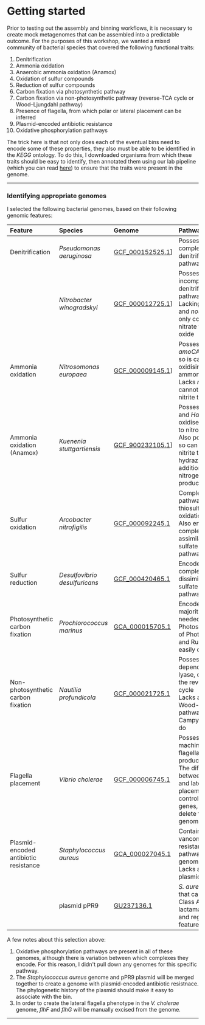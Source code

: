 # Getting started

Prior to testing out the assembly and binning workflows, it is necessary to create mock metagenomes that can be assembled into a predictable outcome. For the purposes of this workshop, we wanted a mixed community of bacterial species that covered the following functional traits:

1. Denitrification
1. Ammonia oxidation
1. Anaerobic ammonia oxidation (Anamox)
1. Oxidation of sulfur compounds
1. Reduction of sulfur compounds
1. Carbon fixation via photosynthetic pathway
1. Carbon fixation via non-photosynthetic pathway (reverse-TCA cycle or Wood–Ljungdahl pathway)
1. Presence of flagella, from which polar or lateral placement can be inferred
1. Plasmid-encoded antibiotic resistance
1. Oxidative phosphorylation pathways

The trick here is that not only does each of the eventual bins need to encode some of these properties, they also must be able to be identified in the *KEGG* ontology. To do this, I downloaded organisms from which these traits should be easy to identify, then annotated them using our lab pipeline (which you can read [here](https://github.com/GenomicsAotearoa/environmental_metagenomics)) to ensure that the traits were present in the genome.

----

### Identifying appropriate genomes

I selected the following bacterial genomes, based on their following genomic features:

|Feature|Species|Genome|Pathway/genes|
|:---|:---|:---|:---|
|Denitrification|*Pseudomonas aeruginosa*|[GCF_000152525.1](https://www.ncbi.nlm.nih.gov/assembly/GCF_000152525.1)]|Possess the complete denitrification pathway|
||*Nitrobacter winogradskyi*|[GCF_000012725.1](https://www.ncbi.nlm.nih.gov/assembly/GCF_000012725.1)]|Possess an incomplete denitrification pathway<br>Lacking *norBC* and *nosZ*, so can only convert nitrate to nitric oxide|
|Ammonia oxidation|*Nitrosomonas europaea*|[GCF_000009145.1](https://www.ncbi.nlm.nih.gov/assembly/GCF_000009145.1)]|Possesses *amoCAB* and *Hao*, so is capable of oxidising ammonia to nitrite<br>Lacks *nxrAB*, so cannot oxidise nitrite to nitrate|
|Ammonia oxidation (Anamox)|*Kuenenia stuttgartiensis*|[GCF_900232105.1](https://www.ncbi.nlm.nih.gov/assembly/GCF_900232105.1)]|Possesses *Hzs* and *Hdh* so can oxidise ammonia to nitrogen<br>Also possess *nirS*, so can convert nitrite to hydrazine for additional nitrogen production|
|Sulfur oxidation|*Arcobacter nitrofigilis*|[GCF_000092245.1](https://www.ncbi.nlm.nih.gov/assembly/GCF_000092245.1)|Complete SOX pathway for thiosulfate oxidation<br>Also encodes a complete assimilatory sulfate reduction pathway|
|Sulfur reduction|*Desulfovibrio desulfuricans*|[GCF_000420465.1](https://www.ncbi.nlm.nih.gov/assembly/GCF_000420465.1)|Encodes a complete dissimilatory sulfate reduction pathway|
|Photosynthetic carbon fixation|*Prochlorococcus marinus*|[GCA_000015705.1](https://www.ncbi.nlm.nih.gov/assembly/GCA_000015705.1)|Encodes the majority of genes needed for Photosystem I, all of Photosystem II, and RuBisCO is easily detectable|
|Non-photosynthetic carbon fixation|*Nautilia profundicola*|[GCF_000021725.1](https://www.ncbi.nlm.nih.gov/assembly/GCF_000021725.1)|Possesses ATP-dependent citrate lyase, completing the reverse-TCA cycle<br>Lacks a complete Wood-Ljundahl pathway, as all Campylobacterota do|
|Flagella placement|*Vibrio cholerae*|[GCF_000006745.1](https://www.ncbi.nlm.nih.gov/assembly/GCF_000006745.1)|Possess full machinery for flagella production<br>The difference between polar and lateral flagella placement is controlled by two genes, which I will delete from the genome|
|Plasmid-encoded antibiotic resistance|*Staphylococcus aureus*|[GCA_000027045.1](https://www.ncbi.nlm.nih.gov/assembly/GCA_000027045.1)|Contains a vancomycin resistance pathway in the genome<br>Lacks any plasmid sequence|
||plasmid pPR9|[GU237136.1](https://www.ncbi.nlm.nih.gov/nuccore/281307459/)|*S. aureus* plasmid that carries the Class A β-lactamase *blaZ*, and regulatory features|

A few notes about this selection above:

1. Oxidative phosphorylation pathways are present in all of these genomes, although there is variation between which complexes they encode. For this reason, I didn't pull down any genomes for this specific pathway.
1. The *Staphylococcus aureus* genome and pPR9 plasmid will be merged together to create a genome with plasmid-encoded antibiotic resistnace. The phylogenetic history of the plasmid should make it easy to associate with the bin.
1. In order to create the lateral flagella phenotype in the *V. cholerae* genome, *flhF* and *flhG* will be manually excised from the genome.

----